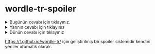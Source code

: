 # wordle-tr-spoiler

<details>
  <summary>Bugünün cevabı için tıklayınız.</summary>
  <br>
    <b> refah </b>
</details>

<details>
  <summary>Yarının cevabı için tıklayınız</summary>
  <br>
   <b> necip </b>
</details>

<details>
  <summary>Dünün cevabı için tıklayınız </summary>
  <br>
  <b> ileri </b>
</details>

https://f.github.io/wordle-tr/ için geliştirilmiş bir spoiler sistemidir kendini yeniler otomatik olarak.

